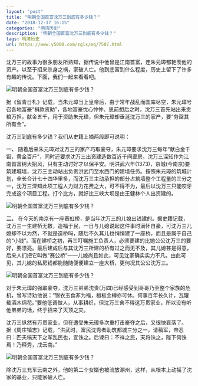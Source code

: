 ```yaml
---
layout: "post"
title: "明朝全国首富沈万三到底有多少钱？"
date: "2018-12-17 16:15"
categories: "明清历史"
description: "明朝全国首富沈万三到底有多少钱？"
tags: 明清历史
url: https://www.y5000.com/zgls/mq/7507.html
---
```






沈万三的故事为很多朋友所熟知，据传说中他曾是江南首富，连朱元璋都艳羡他的资产。以至于招来杀身之祸，家破人亡。他到底富到什么程度，历史上留下了许多有趣的传说。下面，我们一起来看看吧。

![明朝全国首富沈万三到底有多少钱？](/uploads/allimg/161216/6-161216150SY07.JPG)

据《留青日札》记载，当朱元璋当上皇帝后，由于常年战乱而国库尽空，朱元璋号召各地富豪“捐款资助”，各地富豪忧心忡忡、思前想后之时，沈万三首先站出来贡粮万担，献金五千，用于资助朱元璋，但朱元璋却垂涎沈万三的家产，要“务罄其所有金”。

沈万三到底有多少钱？我们从史籍上摘两段即可说明：

**一、**
随着后来朱元璋对沈万三的家产巧取豪夺，朱元璋要求沈万三每年“献白金千铤，黄金百斤”，同时还要求沈万三出资建造数百近千间廊房。沈万三深知作为江南首富树大招风，只有主动讨好才以保平安。明洪武六年(1373)，京城(今南京)要筑建城墙，沈万三主动站出负责洪武门至水西门的建墙任务。按照朱元璋的筑城计划，全长合计七十四华里多，而沈万三主动承担的部分占筑墙整个工程量的三分之一，沈万三深知此项工程人力财力花费之大，可不得不为，最后以沈万三只能咬牙完成这个项目工程。打个比方，就好比三峡大坝是由王健林个人出资建的。

![明朝全国首富沈万三到底有多少钱？](/uploads/allimg/161216/6-161216150ZO27.JPG)

**二、**
在今天的南京有一座赛虹桥，是当年沈万三的儿媳出钱建的。据史籍记载，沈万三一生建桥无数，造福于民，一日与儿媳说起这件事时满怀自豪，可沈万三儿媳却不以为然，不就是造桥吗，随后不久其儿也悄悄建了一座桥，而且是属于自己的“小钱”。而在建桥之初，再三叮嘱施工负责人，必须要建的比她公公沈万三的要好，要漂亮。最后建成后与其沈万三所建的桥有过之而无不及，其儿媳甚是得意，后来人们把它叫做“赛公桥”——儿媳尚且如此，可见沈家确实实力不凡。由此可见，其儿媳的私房钱都能随随便便建立一座大桥，更何况其公公沈万三。

![明朝全国首富沈万三到底有多少钱？](/uploads/allimg/161216/6-161216150935b8.JPG)

对于朱元璋的强取豪夺，沈万三弟弟沈贵(万四)已经感受到哥哥乃至整个家族的危机，曾写诗劝他说：“锦衣玉食非为福，檀板金樽亦可休。何事百年长久计，瓦罐载酒木绵花。”要他低调做人，从事耕织，但沈万三舍不得这万贯家业，所以没有听他弟弟的话，终于招来了灭顶之灾。

沈万三纵然有万贯家业，但在遭受朱元璋多次重打击豪夺之后，又很快衰落了。
据《周庄镇志》记载，“洪武时，富民沈秀者助筑都城三分之一，请稿军，帝忍曰：匹夫稿天下之军乱民也，宜诛之。后谏曰：不祥之民，天将诛之，陛下何诛焉！乃释秀，戌云南。”

![明朝全国首富沈万三到底有多少钱？](/uploads/allimg/161216/6-16121615102T32.JPG)

除沈万三充军云南之外，他的第二个女婿也被流放潮州，这样，从根本上动摇了沈家的基业，只能家破人亡。
